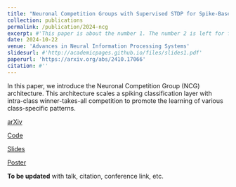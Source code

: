 ```yaml
---
title: "Neuronal Competition Groups with Supervised STDP for Spike-Based Classification"
collection: publications
permalink: /publication/2024-ncg
excerpt: #'This paper is about the number 1. The number 2 is left for future work.'
date: 2024-10-22
venue: 'Advances in Neural Information Processing Systems'
slidesurl: #'http://academicpages.github.io/files/slides1.pdf'
paperurl: 'https://arxiv.org/abs/2410.17066'
citation: #''
---
```

In this paper, we introduce the Neuronal Competition Group (NCG) architecture. This architecture scales a spiking classification layer with intra-class winner-takes-all competition to promote the learning of various class-specific patterns.

[arXiv](https://arxiv.org/abs/2410.17066)

[Code](https://gitlab.univ-lille.fr/fox/snn-ncg)

[Slides](https://ggoupy.github.io/files/slides-ncg-neurips24.pdf)

[Poster](https://ggoupy.github.io/files/poster-ncg-neurips24.pdf)

**To be updated** with talk, citation, conference link, etc.